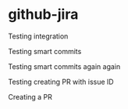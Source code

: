 # github-jira
Testing integration

Testing smart commits

Testing smart commits again again


Testing creating PR with issue ID

Creating a PR

